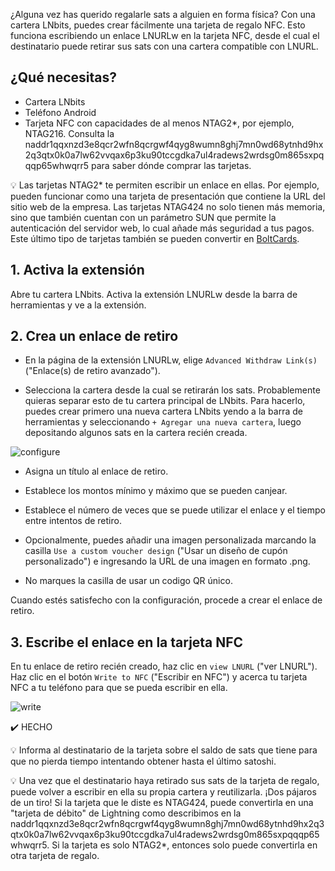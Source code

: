 ¿Alguna vez has querido regalarle sats a alguien en forma física? Con una cartera LNbits, puedes crear fácilmente una tarjeta de regalo NFC. Esto funciona escribiendo un enlace LNURLw en la tarjeta NFC, desde el cual el destinatario puede retirar sus sats con una cartera compatible con LNURL.

## ¿Qué necesitas?

- Cartera LNbits
- Teléfono Android
- Tarjeta NFC con capacidades de al menos NTAG2*, por ejemplo, NTAG216. Consulta la naddr1qqxnzd3e8qcr2wfn8qcrgwf4qyg8wumn8ghj7mn0wd68ytnhd9hx2q3qtx0k0a7lw62vvqax6p3ku90tccgdka7ul4radews2wrdsg0m865sxpqqqp65whwqrr5 para saber dónde comprar las tarjetas.

💡 Las tarjetas NTAG2* te permiten escribir un enlace en ellas. Por ejemplo, pueden funcionar como una tarjeta de presentación que contiene la URL del sitio web de la empresa. Las tarjetas NTAG424 no solo tienen más memoria, sino que también cuentan con un parámetro SUN que permite la autenticación del servidor web, lo cual añade más seguridad a tus pagos. Este último tipo de tarjetas también se pueden convertir en [BoltCards](https://boltcard.org/).

## 1. Activa la extensión
Abre tu cartera LNbits. Activa la extensión LNURLw desde la barra de herramientas y ve a la extensión.

## 2. Crea un enlace de retiro
- En la página de la extensión LNURLw, elige `Advanced Withdraw Link(s)` ("Enlace(s) de retiro avanzado").

- Selecciona la cartera desde la cual se retirarán los sats. Probablemente quieras separar esto de tu cartera principal de LNbits. Para hacerlo, puedes crear primero una nueva cartera LNbits yendo a la barra de herramientas y seleccionando `+ Agregar una nueva cartera`, luego depositando algunos sats en la cartera recién creada.

![configure](https://raw.githubusercontent.com/bitcointxoko/guides/main/images/lnurlw-card/configure.png)

- Asigna un título al enlace de retiro.

- Establece los montos mínimo y máximo que se pueden canjear.

- Establece el número de veces que se puede utilizar el enlace y el tiempo entre intentos de retiro.

- Opcionalmente, puedes añadir una imagen personalizada marcando la casilla `Use a custom voucher design` ("Usar un diseño de cupón personalizado") e ingresando la URL de una imagen en formato .png.

- No marques la casilla de usar un codigo QR único.

Cuando estés satisfecho con la configuración, procede a crear el enlace de retiro.

## 3. Escribe el enlace en la tarjeta NFC
En tu enlace de retiro recién creado, haz clic en `view LNURL` ("ver LNURL"). Haz clic en el botón `Write to NFC` ("Escribir en NFC") y acerca tu tarjeta NFC a tu teléfono para que se pueda escribir en ella.

![write](https://raw.githubusercontent.com/bitcointxoko/guides/main/images/lnurlw-card/write.png)

✔️ HECHO

💡 Informa al destinatario de la tarjeta sobre el saldo de sats que tiene para que no pierda tiempo intentando obtener hasta el último satoshi.

💡 Una vez que el destinatario haya retirado sus sats de la tarjeta de regalo, puede volver a escribir en ella su propia cartera y reutilizarla. ¡Dos pájaros de un tiro! Si la tarjeta que le diste es NTAG424, puede convertirla en una "tarjeta de débito" de Lightning como describimos en la naddr1qqxnzd3e8qcr2wfn8qcrgwf4qyg8wumn8ghj7mn0wd68ytnhd9hx2q3qtx0k0a7lw62vvqax6p3ku90tccgdka7ul4radews2wrdsg0m865sxpqqqp65whwqrr5. Si la tarjeta es solo NTAG2*, entonces solo puede convertirla en otra tarjeta de regalo.
